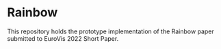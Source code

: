 # Rainbow
This repository holds the prototype implementation of the Rainbow paper submitted to EuroVis 2022 Short Paper.
